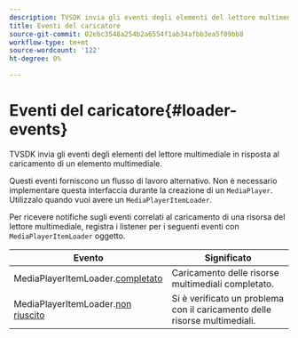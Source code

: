 ```yaml
---
description: TVSDK invia gli eventi degli elementi del lettore multimediale in risposta al caricamento di un elemento multimediale.
title: Eventi del caricatore
source-git-commit: 02ebc3548a254b2a6554f1ab34afbb3ea5f09bb8
workflow-type: tm+mt
source-wordcount: '122'
ht-degree: 0%

---
```


# Eventi del caricatore{#loader-events}

TVSDK invia gli eventi degli elementi del lettore multimediale in risposta al caricamento di un elemento multimediale.

Questi eventi forniscono un flusso di lavoro alternativo. Non è necessario implementare questa interfaccia durante la creazione di un `MediaPlayer`. Utilizzalo quando vuoi avere un `MediaPlayerItemLoader`.

Per ricevere notifiche sugli eventi correlati al caricamento di una risorsa del lettore multimediale, registra i listener per i seguenti eventi con `MediaPlayerItemLoader` oggetto.

| Evento | Significato |
|---|---|
| MediaPlayerItemLoader.[completato](https://help.adobe.com/en_US/primetime/api/psdk/asdoc-dhls_1.4/com/adobe/mediacore/MediaPlayerItemLoader.html#event:completed) | Caricamento delle risorse multimediali completato. |
| MediaPlayerItemLoader.[non riuscito](https://help.adobe.com/en_US/primetime/api/psdk/asdoc-dhls_1.4/com/adobe/mediacore/MediaPlayerItemLoader.html#event:failed) | Si è verificato un problema con il caricamento delle risorse multimediali. |
